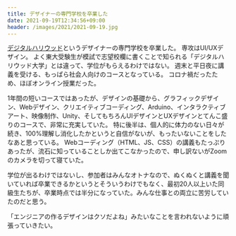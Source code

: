 ```yaml
---
title: デザイナーの専門学校を卒業した
date: 2021-09-19T12:34:56+09:00
header: /images/2021/2021-09-19.jpg
---
```


[デジタルハリウッド](https://school.dhw.co.jp/school/tokyo/)というデザイナーの専門学校を卒業した。
専攻はUI/UXデザイン。
よく東大受験生が模試で志望校欄に書くことで知られる「デジタルハリウッド大学」とは違って、学位がもらえるわけではない。
週末と平日夜に講義を受ける、もっぱら社会人向けのコースとなっている。
コロナ禍だったため、ほぼオンライン授業だった。

1年間の短いコースではあったが、デザインの基礎から、グラフィックデザイン、Webデザイン、クリエイティブコーディング、Arduino、インタラクティブアート、映像制作、Unity、そしてもちろんUIデザインとUXデザインとてんこ盛りのコースで、非常に充実していた。
特に後半は、個人的に体力のない日々が続き、100%理解し消化したかというと自信がないが、もったいないことをしたなあと思っている。
Webコーディング（HTML、JS、CSS）の講義もたっぷりあったが、流石に知っていることしか出てこなかったので、申し訳ないがZoomのカメラを切って寝ていた。

学位が出るわけではないし、参加者はみんなオトナなので、ぬくぬくと講義を聞いていれば卒業できるかというとそういうわけでもなく、最初20人以上いた同級生たちが、卒業時点では半分になっていた。みんな仕事との両立に苦労していたのだと思う。

「エンジニアの作るデザインはクソだよね」みたいなことを言われないように頑張っていきたい。
